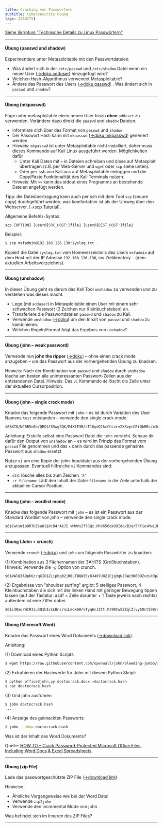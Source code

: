```yaml
---
title: Cracking von Passwörtern
subtitle: Cybersecurity Übung
tags: [3AHITS]
---
```


[Siehe Skriptum "Technische Details zu Linux Passwörtern"](../lecture/07_passwoerter_linux)

---

#### Übung (passwd und shadow)

Experimentiere unter Metasploitable mit den Passwortdateien:

- Was ändert sich in der `/etc/passwd` und `/etc/shadow` Datei wenn ein neuer User ([→doku adduser](../lecture/07_passwoerter_linux#adduser)) hinzugefügt wird?
- Welchen Hash-Algorithmus verwendet Metasploitable?
- Ändere das Passwort des Users ([→doku passwd](../lecture/07_passwoerter_linux#passwd)) . Was ändert sich in `passwd` und `shadow`?

---

#### Übung (mkpasswd)

Füge unter metasploitable einen neuen User hinzu **ohne** `adduser` zu verwenden. Verändere dazu direkt die `passwd` und `shadow` Dateien.

- Informiere dich über das Format von `passwd` und `shadow`
- Der Passwort Hash kann mit `mkpasswd` ([→doku mkpasswd](../lecture/07_passwoerter_linux#mkpasswd)) generiert werden.
- Hinweis: `mkpasswd` ist unter Metasploitable nicht installiert, daher muss dieses Kommando auf Kali Linux ausgeführt werden. Möglichkeiten dafür
  - Unter Kali Daten mit `>` in Dateien schreiben und diese auf Metasploit übertragen (z.B. per Web-Server und `wget` oder `scp` siehe unten).
  - Oder per ssh von Kali aus auf Metasploitable einloggen und die Copy/Paste Funktionalität des Kali Terminals nutzen.
- Hinweis: Mit `>>` kann das stdout eines Programms an bestehende Dateien angefügt werden.

Tipp: die Dateiübertragung kann auch per ssh mit dem Tool `scp` (secure copy) durchgeführt werden, was komfortabler ist als der Umweg über den Webserver. [[→scp Tutorial](https://linuxize.com/post/how-to-use-scp-command-to-securely-transfer-files/)].

Allgemeine Befehls-Syntax:

```
scp [OPTION] [user@]SRC_HOST:]file1 [user@]DEST_HOST:]file2
```

Beispiel:

```sh
$ scp msfadmin@192.168.126.130:syslog.txt .
```

Kopiert die Datei  `syslog.txt` vom Homeverzeichnis des Users `msfadmin` auf dem Host mit der IP Adresse `192.168.126.130`, ins Zieldirectory `.` (dem aktuellen Arbeitsverzeichnis).

---

#### Übung (unshadow)

In dieser Übung geht es darum das Kali Tool `unshadow` zu verwenden und zu verstehen was dieses macht.

- Lege (mit `adduser`) in Metasploitable einen User mit einem sehr schwachen Passwort (3 Zeichen nur Kleinbuchstaben) an. 
- Transferiere die Passwortdateien `passwd` und `shadow`  zu Kali.
- Verwende `unshadow` ([→doku](../lecture/07_passwoerter_linux#unshadow)) um den Inhalt von `passwd` und `shadow` zu kombinieren. 
- Welchen Regeln/Format folgt das Ergebnis von `unshadow`?

---

#### Übung (john – weak password)

Verwende nun  **john the ripper** ([→doku](../lecture/07_passwoerter_linux#johntheripper)) – ohne einen crack mode anzugeben – um das Passwort aus der vorhergehenden Übung zu knacken.

Hinweis: Nach der Kombination von `passwd` und `shadow` durch `unshadow` lösche am besten alle uninteressanten Passwort-Zeilen aus der entstandenen Datei. Hinweis: Das `vi` Kommando `dd` löscht die Zeile unter der aktuellen Cursorposition.

---

#### Übung (john – single crack mode)

Knacke das folgende Passwort mit `john` – es ist durch Variation des User Namens `test` entstanden – verwende den single crack mode:

```
$6$KI8/NC0B5e0e/QRQ$f85wgSQK/E4XlE3M/cT1OqdQCkcChLvrv2XSvprCEiQbBRc/mJueUmTBZKvFxI1DDQl3DCDuBJ02.9ZqNN/wJ0
```

Anleitung: Erstelle selbst eine Passwort Datei die `john` versteht. Schaue dir dafür den Output von `unshadow` an – es wird im Prinzip das Format vom `passwd` File genommen und das `x` darin durch das passende gehashte Passwort aus `shadow` ersetzt. 

Nutze `vi` um eine Kopie der john-Inputdatei aus der vorhergehenden Übung anzupassen. Eventuell hilfreiche `vi` Kommandos sind:

- `dtX`: lösche alles bis zum Zeichen `'X'`
- `:r filename`: Lädt den Inhalt der Datei `filename` in die Zeile unterhalb der aktuellen Cursor Position.

---

#### Übung (john – wordlist mode)

Knacke das folgende Passwort mit `john` – es ist ein Passwort aus der Standard Wordlist von john – verwende den single crack mode:

```
$6$CwtsW1oDR7UZsa8i$8cB4rAkJI.vMWVsIflGQz.HhV656qkUOIdq/BJyr5FY1oxMwLJBcwD70pNk9a/sRF0D4DiRctTvBoUn.rkjQ21
```

---

#### Übung (John + crunch)

Verwende `crunch` ([→doku](../lecture/07_passwoerter_linux#crunch)) und `john` um folgende Passwörter zu knacken:

(1) Kombination aus 3 Fächernamen der 3AHITS (Großbuchstaben). Hinweis: Verwende die `-p` Option von crunch.

```
$6$VAlQ3ADpbU//qXIG$ZLipbq02jR0LTBQWI5z0J407U0ZiEjg9qUJSWz3K60UZxzUkRpZV5Oq93kfYyrW5QnFa7Zqh6XhnEsN1A.Xky0
```

(2) Ergebnisse von "shoulder surfing" ergibt: 5 stelliges Passwort, 4 Kleinbuchstaben die sich mit der linken Hand mit geringer Bewegung tippen lassen (auf der Tastatur: asdf + Zeile darunter + 1 Taste jeweils nach rechts) außerdem ist eine Ziffer dabei.

```
$6$c30aorWIR3zu3Q1b$zkLBnz/niLmokGH/vTyq6nJZtt.PJ9RYwSZZqlZlvy5Ont598rxFn4S2A8onz6mUHbZEzmeMRkkLPfaqb2eb6.
```

---

#### Übung (Microsoft Word)

Knacke das Passwort eines Word Dokuments ([→download link](data/doctocrack.docx)).

Anleitung:

(1) Download eines Python Scripts

```sh
$ wget https://raw.githubusercontent.com/openwall/john/bleeding-jumbo/run/office2john.py
```

(2) Extrahieren der Hashwerte für John mit diesem Python Skript:

```sh
$ python office2john.py doctocrack.docx >doctocrack.hash
$ cat doctocrack.hash
```

(3) Und john ausführen:

```sh
$ john doctocrack.hash
...
```

(4) Anzeige des geknackten Passworts:

```sh
$ john --show doctocrack.hash
```

Was ist der Inhalt des Word Dokuments?

Quelle: [HOW TO – Crack Password-Protected Microsoft Office Files, Including Word Docs & Excel Spreadsheets](https://null-byte.wonderhowto.com/how-to/crack-password-protected-microsoft-office-files-including-word-docs-excel-spreadsheets-0193959/).

---

#### Übung (zip File)

Lade das passwortgeschützte ZIP File ([→download link](data/secret.zip))

Hinweise:

- Ähnliche Vorgangsweise wie bei der Word Datei
- Verwende `zip2john`
- Verwende den incremental Mode von john

Was befindet sich im Inneren des ZIP Files?

---
